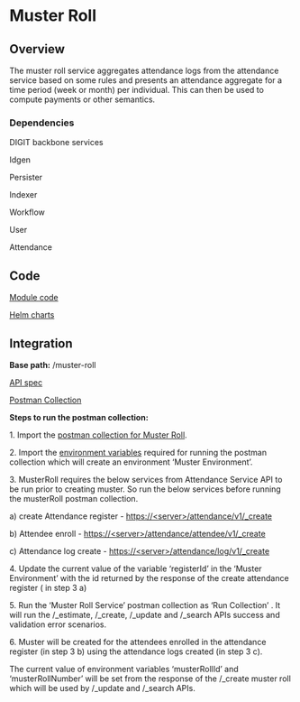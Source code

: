 # Muster Roll

## Overview

The muster roll service aggregates attendance logs from the attendance service based on some rules and presents an attendance aggregate for a time period (week or month) per individual. This can then be used to compute payments or other semantics.&#x20;

### Dependencies

DIGIT backbone services

Idgen

Persister

Indexer

Workflow

User

Attendance

## Code

[Module code](https://github.com/egovernments/DIGIT-Works/tree/master/backend/muster-roll)

[Helm charts](https://github.com/egovernments/DIGIT-DevOps/tree/digit-works/deploy-as-code/helm/charts/digit-works/backend/muster-roll)

## Integration

**Base path:** /muster-roll

[API spec](../architecture/low-level-design/services/muster-roll.md#api-specifications)

[Postman Collection](https://raw.githubusercontent.com/egovernments/DIGIT-Works/master/backend/muster-roll/src/main/resources/Muster%20Roll%20Service.postman\_collection.json)

**Steps to run the postman collection:**

1\. Import the [postman collection for Muster Roll](https://github.com/egovernments/DIGIT-Works/blob/master/backend/muster-roll/src/main/resources/Muster%20Roll%20Service.postman\_collection.json).

2\. Import the [environment variables](https://github.com/egovernments/DIGIT-Works/blob/master/backend/muster-roll/src/main/resources/Muster%20Environment.postman\_environment.json) required for running the postman collection which will create an environment ‘Muster Environment’.

3\. MusterRoll requires the below services from Attendance Service API to be run prior to creating muster. So run the below services before running the musterRoll postman collection.

&#x20;   a) create Attendance register - [https://\<server>/attendance/v1/\_create](https://works-dev.digit.org/attendance/v1/\_create)

&#x20;   b) Attendee enroll - [https://\<server>/attendance/attendee/v1/\_create](https://works-dev.digit.org/attendance/attendee/v1/\_create)

&#x20;   c) Attendance log create - [https://\<server>/attendance/log/v1/\_create](https://works-dev.digit.org/attendance/log/v1/\_create)

4\. Update the current value of the variable ‘registerId’ in the ‘Muster Environment’ with the id returned by the response of the create attendance register ( in step 3 a)

5\. Run the ‘Muster Roll Service’ postman collection as ‘Run Collection’ . It will run the /\_estimate, /\_create, /\_update and /\_search APIs success and validation error scenarios.

6\. Muster will be created for the attendees enrolled in the attendance register (in step 3 b) using the attendance logs created (in step 3 c).

The current value of environment variables ‘musterRollId’ and ‘musterRollNumber’ will be set from the response of the /\_create muster roll which will be used by /\_update and /\_search APIs.
